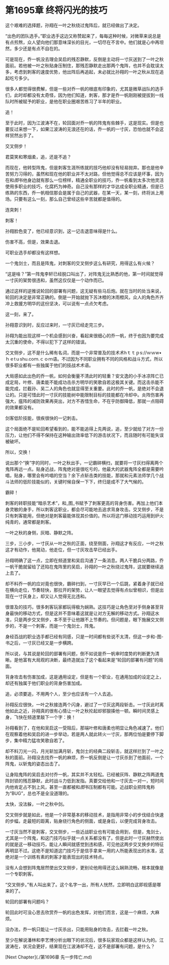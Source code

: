 # 第1695章 终将闪光的技巧

这个艰难的选择题，孙翔在一叶之秋绕过鬼阵后，就已经做出了决定。

“出色的团队选手。”职业选手这边又称赞起来了，每每这种时候，对微草来说总是有点煎熬，众人望向他们那意味深长的目光，一切尽在不言中。他们就是心中再坦然，多少还是有点不自在的。

可是现在，乔一帆没去理会吴启的残忍静默，反倒是主动将一寸灰送到了一叶之秋面前。若他被一叶之秋贴身压制住，那残忍静默走出那两个鬼阵，也并不会耽误太多，考虑到刺客的速度优势，他出阵后再追起，未必就比孙翔的一叶之秋从现在追起吃亏多少。

很多人都觉得很费解，但是一些对乔一帆的根底有印象的，尤其是微草战队的选手们，此时却都没有太奇怪，因为他们知道，刺客，那才是乔一帆刚刚被提拔到一线队时所被赋予的职业，是他在职业圈艰苦练习了半年的职业。

追！

至于此时，因为江波涛不在，轮回面对乔一帆的阵鬼有些棘手，这是现实。但是也要反过来想一下，如果江波涛的无浪还在的话，乔一帆的一寸灰，恐怕也就不会这样贸然出手了。

交叉侧步！

君莫笑和寒烟柔，追，还是不追？

而现在，他转型阵鬼，但是刺客生涯所练就的技巧他却没有轻易抛弃。那也是他辛苦努力习得的，虽然和现在他的职业并不太对路，但他觉得总不应该是坏事，因为在和*图*书他身边就有那么一位榜样，精通全职业的技巧，乔一帆看到太多次他灵活使用多职业的技巧，化腐朽为神奇。自己没有那样的才华达成全职业精通，但是已练熟的东西，乔一帆相信那会是属于自己的武器，在某一天，某一刻，终将派上用场。只要有这么一刻，那么自己曾经这些辛苦就都是值得的。

连突刺！

刺客！

孙翔脸色变了，他已经意识到，这一记击退意味得是什么。

伤害不高，但是，效果击退。

可职业选手却都没有这样想。

一个鬼剑士，而且是阵鬼，对刺客的交叉侧步这么有研究，用得这么有火候？

“这是啥？”第一阵鬼李轩已经脱口叫出了，对阵鬼无比熟悉的他，第一时间就觉得一寸灰的架势很违和，虽然这仅仅是一个动作而已。

通过这样的逆推说轮回的部署有问题，这无疑有些马后炮。就在当时的处当来说，轮回的决定是非常正确的。倒是一开始就抛下苏沐橙的沐雨橙风，众人的角色齐齐冲上救援方明华的这份坚决，可以说有一点点欠考虑。

这一刻，来了。

孙翔意识到时，反应过来时，一寸灰已经走完三步。

孙翔为能出现这样一个机会感到兴奋，看起来很细心的乔一帆，终于也因为要完成太沉重的使命，不得以犯下了这样的错误。

交叉侧步，这不是什么稀有名词，而是一个非常普及的技术术hｔｔｐs://ｗｗw•ｈｅtｕshu.coｍ.ｃｏｍ语。不过因为不同职业拥有不同的风格和战斗方式，所以很多职业都有一些独属于他们的技战术术语。

大局感如此出色的乔一帆，如何会衡量不清此时的轻重？安文逸的小手冰凉阵亡已成定局，叶修、唐柔能不能成功击杀方明华的笑歌自若这极其关键。而这击杀能不能完成，拦截孙、吴二人的角色也就显得至关重要。此时的乔一帆，是绝对不会退让的。只是可惜此时一寸灰的技能树中能限制目标的技能都在冷却中。炎阵伤害再强大，瘟阵的减防效果再突出，对方不吝惜生命，不在乎防御降低，那就一点阻碍的效果都没有。

剑客低阶技能，很疾很快的一记刺击。

这个局面绝不是轮回希望看到的，能不能追得上先两说，追，至少就给了对方一份压力，让他们不得不保持在这种输出效率低下的游击状况下，而且随时有可能失误被破坏。

所以，交换！

说出那个“换”字的同时，一叶之秋出手，一记霸碎横扫，就要将一寸灰扫得离两个鬼阵再远一点。贴身近战，阵鬼绝对是很吃亏的，他最大的武器鬼阵全都是需要吟唱，贴身，哪里会有吟唱的空当？余下点斩击类的技能，那就和元素法师学几个战斗法师的低阶技能似的，关键时候自保一下下，终归是成不了大气候的。

霸碎！

刺客的转职技能“暗杀艺术”，和_图_书赋予了刺客更高的背身伤害。再加上他们本身灵敏的身手，所以刺客这职业，都会尽可能地去追求背身攻击。交叉侧步，不是只有刺客能用，但绝对是刺客最能体现其价值的。所以将这门移动技巧运用到炉火纯青的，通常都是刺客。

一叶之秋的身侧，灰暗、静默之阵。

三步，三小步，一寸灰从一叶之秋的正面，绕至侧面，孙翔这才有反应，一叶之秋这才有动作，他晃动，他走位，但一寸灰攻击早已经出手。

孙翔明确了这一点，立即在频道里和吴启沟通了一条消息。两人干脆兵分两路，乔一帆干脆就留给了还陷在鬼阵里的吴启，孙翔的一叶之秋绕过鬼阵，这就要继续追上去了。

却不料乔一帆的应对竟也很快，霸碎扫到，一寸灰早已一个后跳，紧着身子就已经在横向走位，节奏轻快，那拉开的架势，让人一眼望去觉得有点似曾相识，但是出现在一寸灰身上，却又让人觉得无比违和。

很普及的技巧，很多刺客玩家都玩得极为娴熟。这技巧是让角色至对手侧身甚至背身最快的移动方式，但是这并不意味着这就是让对方无解的移动方式。孙翔这水准，只是两步交叉侧步，本不至于让他跟不上节奏的。但问题是，眼下施展交叉侧步的，不是一个刺客，而是一个鬼剑士，阵鬼。

身经百战的职业选手都已经有同感，只是一时间都有些说不太清，但这一步和-图-书之后，一寸灰已经又是一步横跨。

所以说，与其说是轮回的部署有问题，倒不如说是乔一帆审时度势的判断更为清晰。是他富有大局观的决断，最终造就出了这个看起来是“轮回的部署有问题”的局面。

背身攻击有伤害加成，这是通用设定，但是有一个职业，在通用加成的设定之上，却还有独属于他们职业的背身伤害加成。

追，必须要追，不用两个人，至少也应该有一个人去追。

孙翔反应很快，一叶之秋接连两个闪身，避过了一寸灰这两段斩击。一寸灰此时离他如此之近，孙翔真的很有心情让一叶之秋抡起却邪狠揍他一顿。瞬时间灵感上身，飞快在频道里敲下一个字：换！

孙翔看到了，在他和吴启这一受阻后，那端叶修和唐柔也明显让角色减速了。他们在观察着他和吴启的进一步举动，若是两人就此转火一寸灰，那两位怕是要停下脚步，集中精力猛攻笑歌自若了。

却不料刀光一闪，月光斩加满月斩，鬼剑士的经典二段斩击，就这样拦到了一叶之秋的面前。孙翔没去找乔一帆的麻烦，乔一帆反倒是让一寸灰杀到了他面前，一个阵鬼，以斩鬼的姿态出击了。

让身陷鬼阵的吴启去对付乔一帆，其实并不太轻松。已经被灰阵、静默之阵两道鬼阵封锁的残忍静默，此时战斗力低到发指。真要交给他和一寸灰去一对一，短时间内他肯定占不到上风，甚至一直都被和*图*书压制都有可能。近战职业把阵鬼称为“BUG”，总也不是全没道理的。

太快，没法躲，一叶之秋中剑。

交叉侧步就是如此，他是一个非常基本的移动技术，是指用非常小的步伐结合快速的步幅，走最短的距离，贴身绕行角色的侧面，或是身后，以便完成背身攻击。

一寸灰当然不是刺客，交叉侧步，一些近战职业也有可能会用到，但是，鬼剑士，尤其是一个阵鬼，和这门技巧似乎就一点关系都没有了。但是此时一寸灰赫然使出的就是这一移动技巧，能让人瞬间就感觉到违和感，可见他这两步交叉换步的特征再明显不过。这绝不是知道这门技巧于是信手拿来一用的人所能表现出的水准，这绝对是一个训练有素的刺客才能表现出的技术特点。

没有人会想到阵鬼居然使出交叉侧步，更别论他用得还这么娴熟流畅，根本就像是一个专职刺客。

“交叉侧步。”有人叫出来了。这个名字一出，所有人恍然，立即明白这即视感是哪来的了。

轮回的部署有问题吗？

轮回此时可没心思去欣赏乔一帆的出色发挥，对他们而言，这是一个麻烦，大麻烦。

没办法，乔一帆只能让一寸灰杀出，只能用贴身的攻击，去拦截一叶之秋。

至少在解说潘林和李艺博分析出眼下的状况后，很多玩家观众都是这样认为的。江波涛在，状况会更好，结果现在江波涛却不在，这不是部署有问题，是什么？



[Next Chapter](./第1696章 先一步阵亡.md)